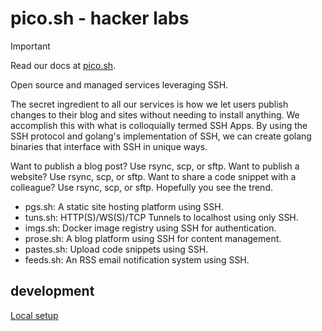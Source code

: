# pico.sh - hacker labs

> [!IMPORTANT]
> Read our docs at [pico.sh](https://pico.sh).

Open source and managed services leveraging SSH.

The secret ingredient to all our services is how we let users
publish changes to their blog and sites without needing to install anything.
We accomplish this with what is colloquially termed SSH Apps. By using
the SSH protocol and golang's implementation of SSH, we can create
golang binaries that interface with SSH in unique ways.

Want to publish a blog post? Use rsync, scp, or sftp.  Want to publish a
website?  Use rsync, scp, or sftp.  Want to share a code snippet with a
colleague?  Use rsync, scp, or sftp.  Hopefully you see the trend.

- pgs.sh: A static site hosting platform using SSH.
- tuns.sh:  HTTP(S)/WS(S)/TCP Tunnels to localhost using only SSH.
- imgs.sh: Docker image registry using SSH for authentication.
- prose.sh: A blog platform using SSH for content management.
- pastes.sh: Upload code snippets using SSH.
- feeds.sh: An RSS email notification system using SSH.

## development

[Local setup](/dev.md)
